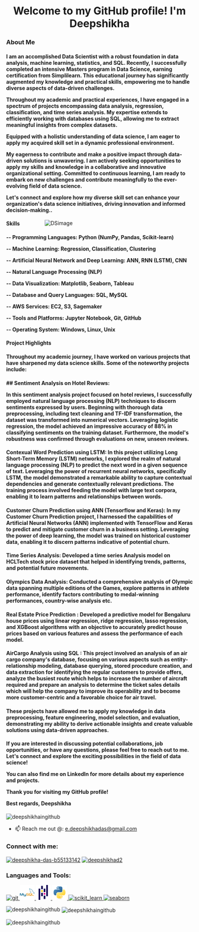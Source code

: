 <h1 align="center">Welcome to my GitHub profile! I'm Deepshikha</h1>
<h3 align="left">About Me</h3>
<h4>
I am an accomplished Data Scientist with a robust foundation in data analysis, machine learning, statistics, and SQL. Recently, I successfully completed an intensive Masters program in Data Science, earning certification from Simplilearn. This educational journey has significantly augmented my knowledge and practical skills, empowering me to handle diverse aspects of data-driven challenges.

Throughout my academic and practical experiences, I have engaged in a spectrum of projects encompassing data analysis, regression, classification, and time series analysis. My expertise extends to efficiently working with databases using SQL, allowing me to extract meaningful insights from complex datasets.

Equipped with a holistic understanding of data science, I am eager to apply my acquired skill set in a dynamic professional environment. 

My eagerness to contribute and make a positive impact through data-driven solutions is unwavering. I am actively seeking opportunities to apply my skills and knowledge in a collaborative and innovative organizational setting. Committed to continuous learning, I am ready to embark on new challenges and contribute meaningfully to the ever-evolving field of data science.

Let's connect and explore how my diverse skill set can enhance your organization's data science initiatives, driving innovation and informed decision-making..</h4>

<img align="right" alt="DSimage" width="400" src="https://digitalcreativemind.com/wp-content/uploads/2021/06/Analytics_amp_Data_Science.gif">
  
<h4> Skills </h4>

<h4>

-- Programming Languages: Python (NumPy, Pandas, Scikit-learn)
  
-- Machine Learning: Regression, Classification, Clustering

-- Artificial Neural Network and Deep Learning: ANN, RNN (LSTM), CNN

-- Natural Language Processing (NLP)
  
-- Data Visualization: Matplotlib, Seaborn, Tableau
  
-- Database and Query Languages: SQL, MySQL

-- AWS Services: EC2, S3, Sagemaker
  
-- Tools and Platforms: Jupyter Notebook, Git, GitHub 

-- Operating System: Windows, Linux, Unix </h4>
  
  <h4>Project Highlights </h4>
  
 <h4>
Throughout my academic journey, I have worked on various projects that have sharpened my data science skills. Some of the noteworthy projects include:</h4>

<h4>
## Sentiment Analysis on Hotel Reviews: 
  
In this sentiment analysis project focused on hotel reviews, I successfully employed natural language processing (NLP) techniques to discern sentiments expressed by users. Beginning with thorough data preprocessing, including text cleaning and TF-IDF transformation, the dataset was transformed into numerical vectors. Leveraging logistic regression, the model achieved an impressive accuracy of 88% in classifying sentiments on the training dataset. Furthermore, the model's robustness was confirmed through evaluations on new, unseen reviews.</h4>

<h4>
Contexual Word Prediction using LSTM: 
In this project utilizing Long Short-Term Memory (LSTM) networks, I explored the realm of natural language processing (NLP) to predict the next word in a given sequence of text. Leveraging the power of recurrent neural networks, specifically LSTM, the model demonstrated a remarkable ability to capture contextual dependencies and generate contextually relevant predictions. The training process involved feeding the model with large text corpora, enabling it to learn patterns and relationships between words.</h4>

<h4>
Customer Churn Prediction using ANN (Tensorflow and Keras): 
In my Customer Churn Prediction project, I harnessed the capabilities of Artificial Neural Networks (ANN) implemented with TensorFlow and Keras to predict and mitigate customer churn in a business setting. Leveraging the power of deep learning, the model was trained on historical customer data, enabling it to discern patterns indicative of potential churn.</h4>
  
<h4>
Time Series Analysis: 
Developed a time series Analysis model on HCLTech stock price dataset that helped in identifying trends, patterns, and potential future movements.</h4>

<h4>
Olympics Data Analysis:
Conducted a comprehensive analysis of Olympic data spanning multiple editions of the Games, explore patterns in athlete performance, identify factors contributing to medal-winning performances, country-wise analysis etc.</h4>

<h4>
Real Estate Price Prediction : 
Developed a predictive model for Bengaluru house prices using linear regression, ridge regression, lasso regression, and XGBoost algorithms with an objective to accurately predict house prices based on various features and assess the performance of each model.</h4>

<h4>
AirCargo Analysis using SQL : 
This project involved an analysis of an air cargo company's database, focusing on various aspects such as entity-relationship modeling, database querying, stored procedure creation, and data extraction for identifying the regular customers to provide offers, analyze the busiest route which helps to increase the number of aircraft required and prepare an analysis to determine the ticket sales details which will help the company to improve its operability and to become more customer-centric and a favorable choice for air travel.</h4>

<h4>
These projects have allowed me to apply my knowledge in data preprocessing, feature engineering, model selection, and evaluation, demonstrating my ability to derive actionable insights and create valuable solutions using data-driven approaches. </h4>

<h4>
If you are interested in discussing potential collaborations, job opportunities, or have any questions, please feel free to reach out to me. Let's connect and explore the exciting possibilities in the field of data science!

You can also find me on LinkedIn for more details about my experience and projects.

Thank you for visiting my GitHub profile!

Best regards,
Deepshikha
</h4>
  
<p align="left"> <img src="https://komarev.com/ghpvc/?username=deepshikhaingithub&label=Profile%20views&color=0e75b6&style=flat" alt="deepshikhaingithub" /> </p>

- 📫 Reach me out @: e.deepshikhadas@gmail.com

<h3 align="left">Connect with me:</h3>
<p align="left">
<a href="https://linkedin.com/in/deepshikha-das-b55133142" target="blank"><img align="center" src="https://raw.githubusercontent.com/rahuldkjain/github-profile-readme-generator/master/src/images/icons/Social/linked-in-alt.svg" alt="deepshikha-das-b55133142" height="30" width="40" /></a>
<a href="https://kaggle.com/deepshikhad2" target="blank"><img align="center" src="https://raw.githubusercontent.com/rahuldkjain/github-profile-readme-generator/master/src/images/icons/Social/kaggle.svg" alt="deepshikhad2" height="30" width="40" /></a>
</p>

<h3 align="left">Languages and Tools:</h3>
<p align="left"> <a href="https://git-scm.com/" target="_blank" rel="noreferrer"> <img src="https://www.vectorlogo.zone/logos/git-scm/git-scm-icon.svg" alt="git" width="40" height="40"/> </a> <a href="https://www.mysql.com/" target="_blank" rel="noreferrer"> <img src="https://raw.githubusercontent.com/devicons/devicon/master/icons/mysql/mysql-original-wordmark.svg" alt="mysql" width="40" height="40"/> </a> <a href="https://pandas.pydata.org/" target="_blank" rel="noreferrer"> <img src="https://raw.githubusercontent.com/devicons/devicon/2ae2a900d2f041da66e950e4d48052658d850630/icons/pandas/pandas-original.svg" alt="pandas" width="40" height="40"/> </a> <a href="https://www.python.org" target="_blank" rel="noreferrer"> <img src="https://raw.githubusercontent.com/devicons/devicon/master/icons/python/python-original.svg" alt="python" width="40" height="40"/> </a> <a href="https://scikit-learn.org/" target="_blank" rel="noreferrer"> <img src="https://upload.wikimedia.org/wikipedia/commons/0/05/Scikit_learn_logo_small.svg" alt="scikit_learn" width="40" height="40"/> </a> <a href="https://seaborn.pydata.org/" target="_blank" rel="noreferrer"> <img src="https://seaborn.pydata.org/_images/logo-mark-lightbg.svg" alt="seaborn" width="40" height="40"/> </a> </p>

<p><img align="left" src="https://github-readme-stats.vercel.app/api/top-langs?username=deepshikhaingithub&show_icons=true&locale=en&layout=compact" alt="deepshikhaingithub" /></p>

<p>&nbsp;<img align="center" src="https://github-readme-stats.vercel.app/api?username=deepshikhaingithub&show_icons=true&locale=en" alt="deepshikhaingithub" /></p>

<p><img align="center" src="https://github-readme-streak-stats.herokuapp.com/?user=deepshikhaingithub&" alt="deepshikhaingithub" /></p>



